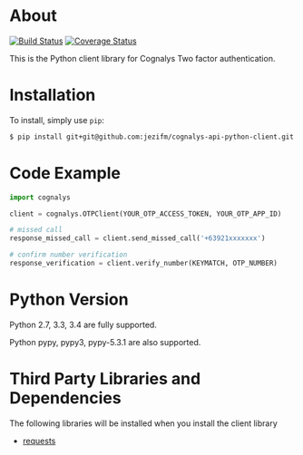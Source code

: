 # About

[![Build Status](https://travis-ci.org/jezifm/cognalys-api-python-client.svg?branch=master)](https://travis-ci.org/jezifm/cognalys-api-python-client)
[![Coverage Status](https://coveralls.io/repos/github/jezifm/cognalys-api-python-client/badge.svg?branch=master)](https://coveralls.io/github/jezifm/cognalys-api-python-client?branch=master)

This is the Python client library for Cognalys Two factor authentication.

# Installation

To install, simply use `pip`:

```sh
$ pip install git+git@github.com:jezifm/cognalys-api-python-client.git
```

# Code Example

```python
import cognalys

client = cognalys.OTPClient(YOUR_OTP_ACCESS_TOKEN, YOUR_OTP_APP_ID)

# missed call
response_missed_call = client.send_missed_call('+63921xxxxxxx')

# confirm number verification
response_verification = client.verify_number(KEYMATCH, OTP_NUMBER)
```

# Python Version

Python 2.7, 3.3, 3.4 are fully supported.

Python pypy, pypy3, pypy-5.3.1 are also supported.

# Third Party Libraries and Dependencies

The following libraries will be installed when you install the client library

* [requests](https://github.com/kennethreitz/requests)
